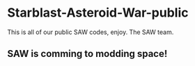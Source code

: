 # Starblast-Asteroid-War-public
This is all of our public SAW codes, enjoy. The SAW team.

## SAW is comming to modding space!
